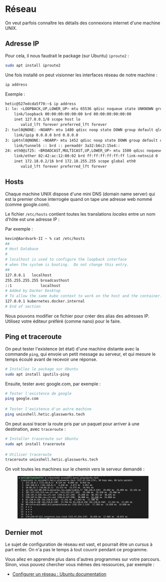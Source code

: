 # Réseau

On veut parfois connaître les détails des connexions internet d'une machine UNIX.

## Adresse IP

Pour cela, il nous faudrait le package (sur Ubuntu) `iproute2` :

```bash
sudo apt install iproute2
```

Une fois installé on peut visionner les interfaces réseau de notre machine :

```bash
ip address
```

Exemple :

```bash
hetic@527edcda5f70:~$ ip address
1: lo: <LOOPBACK,UP,LOWER_UP> mtu 65536 qdisc noqueue state UNKNOWN group default qlen 1000
    link/loopback 00:00:00:00:00:00 brd 00:00:00:00:00:00
    inet 127.0.0.1/8 scope host lo
       valid_lft forever preferred_lft forever
2: tunl0@NONE: <NOARP> mtu 1480 qdisc noop state DOWN group default qlen 1000
    link/ipip 0.0.0.0 brd 0.0.0.0
3: ip6tnl0@NONE: <NOARP> mtu 1452 qdisc noop state DOWN group default qlen 1000
    link/tunnel6 :: brd :: permaddr 3a32:b6c2:15e4::
24: eth0@if25: <BROADCAST,MULTICAST,UP,LOWER_UP> mtu 1500 qdisc noqueue state UP group default 
    link/ether 02:42:ac:12:00:02 brd ff:ff:ff:ff:ff:ff link-netnsid 0
    inet 172.18.0.2/16 brd 172.18.255.255 scope global eth0
       valid_lft forever preferred_lft forever
```

## Hosts

Chaque machine UNIX dispose d'une mini DNS (domain name server) qui est la premier chose interrogée quand on tape une adresse web nommé (comme google.com).

Le fichier `/etc/hosts` contient toutes les translations _locales_ entre un nom d'hôte est une adresse IP :

Par exemple :

```bash
kevin@Aardvark-II ~ % cat /etc/hosts
##
# Host Database
#
# localhost is used to configure the loopback interface
# when the system is booting.  Do not change this entry.
##
127.0.0.1	localhost
255.255.255.255	broadcasthost
::1             localhost
# Added by Docker Desktop
# To allow the same kube context to work on the host and the container:
127.0.0.1 kubernetes.docker.internal
# End of section
```

Nous pouvons modifier ce fichier pour créer des alias des adresses IP. Utilisez votre éditeur préféré (comme nano) pour le faire.

## Ping et traceroute

On peut tester l'existence (et état) d'une machine distante avec la commande `ping`, qui envoie un petit message au serveur, et qui mesure le temps écoulé avant de recevoir une réponse.

```bash
# Installez le package sur Ubuntu
sudo apt install iputils-ping
```

Ensuite, tester avec google.com, par exemple :

```bash
# Tester l'existence de google
ping google.com

# Tester l'existence d'un autre machine
ping unixshell.hetic.glassworks.tech
```

On peut aussi tracer la route pris par un paquet pour arriver à une destination, avec `traceroute` :

```bash
# Installer traceroute sur Ubuntu
sudo apt install traceroute

# Utiliser traceroute 
traceroute unixshell.hetic.glassworks.tech
```

On voit toutes les machines sur le chemin vers le serveur demandé :

<figure><img src="../../.gitbook/assets/traceroute.png" alt=""><figcaption></figcaption></figure>

## Dernier mot

Le sujet de configuration de réseau est vast, et pourrait être un cursus à part entier. On n'a pas le temps à tout couvrir pendant ce programme.

Vous allez en apprendre plus dans d'autres programmes sur votre parcours. Sinon, vous pouvez chercher vous mêmes des ressources, par exemple :

* [Configurer un réseau : Ubuntu documentation](https://guide.ubuntu-fr.org/server/network-configuration.html)
